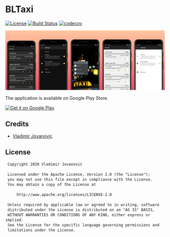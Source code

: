# BLTaxi

[![License](https://img.shields.io/badge/License-Apache%202.0-blue.svg)](https://github.com/VladimirWrites/BLTaxi/blob/master/LICENSE)
[![Build Status](https://app.bitrise.io/app/b8b8722ee9645ad8/status.svg?token=7MWRGcMRCjH4Ivzp9xeBCw)](https://app.bitrise.io/app/b8b8722ee9645ad8)
[![codecov](https://codecov.io/gh/VladimirWrites/BLTaxi/branch/master/graph/badge.svg)](https://codecov.io/gh/VladimirWrites/BLTaxi)

![](remote_data/assets/banner.png)

The application is available on Google Play Store.

<a href='https://play.google.com/store/apps/details?id=com.vlad1m1r.bltaxi'>
    <img alt='Get it on Google Play' src='http://i.imgur.com/tka3Exw.png'/>
</a>

Credits
-------

+ [Vladimir Jovanovic](https://github.com/VladimirWrites)

License
-------

     Copyright 2020 Vladimir Jovanović

     Licensed under the Apache License, Version 2.0 (the "License");
     you may not use this file except in compliance with the License.
     You may obtain a copy of the License at

         http://www.apache.org/licenses/LICENSE-2.0

     Unless required by applicable law or agreed to in writing, software
     distributed under the License is distributed on an "AS IS" BASIS,
     WITHOUT WARRANTIES OR CONDITIONS OF ANY KIND, either express or implied.
     See the License for the specific language governing permissions and
     limitations under the License.
